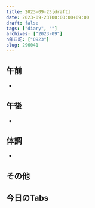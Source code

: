 ```yaml
---
title: 2023-09-23[draft]
date: 2023-09-23T00:00:00+09:00
draft: false
tags: ["diary", ""]
archives: ["2023-09"]
n年日記: ["0923"]
slug: 296041
---
```

## 午前
- 
## 午後
- 
## 体調
- 
## その他
## 今日のTabs